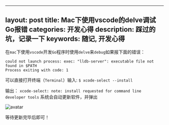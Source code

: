  ---
layout: post
title: Mac下使用vscode的delve调试Go报错
categories: 开发心得
description: 踩过的坑，记录一下
keywords: 随记, 开发心得
---

 在``` mac ```下使用``` vscode ```开发``` Go ```程序时使用``` delve ```来``` debug ```如果报下面的错误：
```
could not launch process: exec: "lldb-server": executable file not found in $PATH
Process exiting with code: 1
```
可以直接打开终端（```Terminal```）输入:
``` $ xcode-select --install ```

输出：
``` xcode-select: note: install requested for command line developer tools ```
系统会自动更新软件，并弹出

![avatar](../../images/blog/mac-vscode-delve-01.png)

等待更新完毕后即可！


